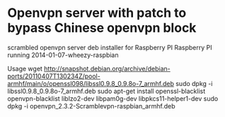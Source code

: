 Openvpn server with patch to bypass Chinese openvpn block
=========================================================

scrambled openvpn server deb installer for Raspberry PI
Raspberry PI running 2014-01-07-wheezy-raspbian

Usage 
wget http://snapshot.debian.org/archive/debian-ports/20110407T130234Z/pool-armhf/main/o/openssl098/libssl0.9.8_0.9.8o-7_armhf.deb
sudo dpkg -i libssl0.9.8_0.9.8o-7_armhf.deb
sudo apt-get install openssl-blacklist openvpn-blacklist liblzo2-dev libpam0g-dev libpkcs11-helper1-dev
sudo dpkg -i openvpn_2.3.2-Scramblevpn-raspbian_armhf.deb




